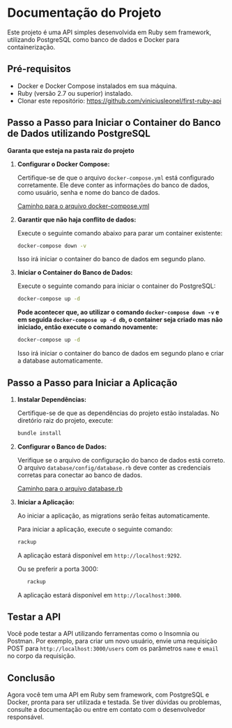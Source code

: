 # Documentação do Projeto

Este projeto é uma API simples desenvolvida em Ruby sem framework, utilizando PostgreSQL como banco de dados e Docker
para containerização.

## Pré-requisitos

- Docker e Docker Compose instalados em sua máquina.
- Ruby (versão 2.7 ou superior) instalado.
- Clonar este repositório: https://github.com/viniciusleonel/first-ruby-api

## Passo a Passo para Iniciar o Container do Banco de Dados utilizando PostgreSQL

**Garanta que esteja na pasta raiz do projeto**

1. **Configurar o Docker Compose:**

   Certifique-se de que o arquivo `docker-compose.yml` está configurado corretamente. Ele deve conter as informações do
   banco de dados, como usuário, senha e nome do banco de dados.

   [Caminho para o arquivo docker-compose.yml](docker-compose.yml)


2. **Garantir que não haja conflito de dados:**

   Execute o seguinte comando abaixo para parar um container existente:

   ```bash
   docker-compose down -v
   ```

   Isso irá iniciar o container do banco de dados em segundo plano.

3. **Iniciar o Container do Banco de Dados:**

   Execute o seguinte comando para iniciar o container do PostgreSQL:

   ```bash
   docker-compose up -d
   ```
   **Pode acontecer que, ao utilizar o comando `docker-compose down -v` e em seguida `docker-compose up -d db`, o
   container seja criado mas não iniciado, então execute o comando novamente:**

   ```bash
   docker-compose up -d
   ```

   Isso irá iniciar o container do banco de dados em segundo plano e criar a database automaticamente.

## Passo a Passo para Iniciar a Aplicação

1. **Instalar Dependências:**

   Certifique-se de que as dependências do projeto estão instaladas. No diretório raiz do projeto, execute:

   ```bash
   bundle install
   ```

2. **Configurar o Banco de Dados:**

   Verifique se o arquivo de configuração do banco de dados está correto. O arquivo `database/config/database.rb` deve
   conter as credenciais corretas para conectar ao banco de dados.

   [Caminho para o arquivo database.rb](database/config/database.rb)


3. **Iniciar a Aplicação:**

   Ao iniciar a aplicação, as migrations serão feitas automaticamente.

   Para iniciar a aplicação, execute o seguinte comando:

   ```bash
   rackup
   ```

   A aplicação estará disponível em `http://localhost:9292`.

   Ou se preferir a porta 3000:

   ```bash
      rackup
   ```
   
   A aplicação estará disponível em `http://localhost:3000`.

## Testar a API

Você pode testar a API utilizando ferramentas como o Insomnia ou Postman. Por exemplo, para criar um novo usuário, envie
uma requisição POST para `http://localhost:3000/users` com os parâmetros `name` e `email` no corpo da requisição.

## Conclusão

Agora você tem uma API em Ruby sem framework, com PostgreSQL e Docker, pronta para ser utilizada e testada. Se tiver
dúvidas ou problemas, consulte a documentação ou entre em contato com o desenvolvedor responsável.
